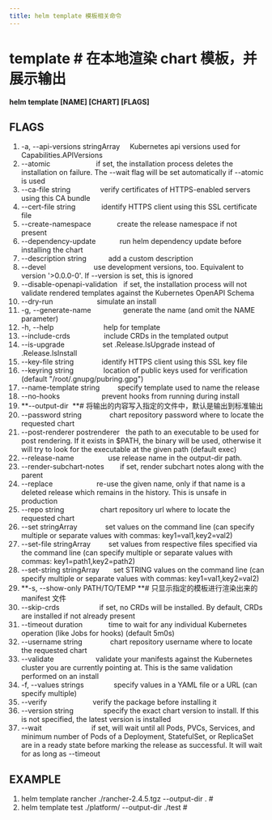 ```yaml
---
title: helm template 模板相关命令
---
```


# template # 在本地渲染 chart 模板，并展示输出

**helm template \[NAME] \[CHART] \[FLAGS]**

## FLAGS

1. -a, --api-versions stringArray     Kubernetes api versions used for Capabilities.APIVersions
2. \--atomic                       if set, the installation process deletes the installation on failure. The --wait flag will be set automatically if --atomic is used
3. \--ca-file string               verify certificates of HTTPS-enabled servers using this CA bundle
4. \--cert-file string             identify HTTPS client using this SSL certificate file
5. \--create-namespace             create the release namespace if not present
6. \--dependency-update            run helm dependency update before installing the chart
7. \--description string           add a custom description
8. \--devel                        use development versions, too. Equivalent to version '>0.0.0-0'. If --version is set, this is ignored
9. \--disable-openapi-validation   if set, the installation process will not validate rendered templates against the Kubernetes OpenAPI Schema
10. \--dry-run                      simulate an install
11. -g, --generate-name                generate the name (and omit the NAME parameter)
12. -h, --help                         help for template
13. \--include-crds                 include CRDs in the templated output
14. \--is-upgrade                   set .Release.IsUpgrade instead of .Release.IsInstall
15. \--key-file string              identify HTTPS client using this SSL key file
16. \--keyring string               location of public keys used for verification (default "/root/.gnupg/pubring.gpg")
17. \--name-template string         specify template used to name the release
18. \--no-hooks                     prevent hooks from running during install
19. **--output-dir  **# 将输出的内容写入指定的文件中，默认是输出到标准输出
20. \--password string              chart repository password where to locate the requested chart
21. \--post-renderer postrenderer   the path to an executable to be used for post rendering. If it exists in $PATH, the binary will be used, otherwise it will try to look for the executable at the given path (default exec)
22. \--release-name                 use release name in the output-dir path.
23. \--render-subchart-notes        if set, render subchart notes along with the parent
24. \--replace                      re-use the given name, only if that name is a deleted release which remains in the history. This is unsafe in production
25. \--repo string                  chart repository url where to locate the requested chart
26. \--set stringArray              set values on the command line (can specify multiple or separate values with commas: key1=val1,key2=val2)
27. \--set-file stringArray         set values from respective files specified via the command line (can specify multiple or separate values with commas: key1=path1,key2=path2)
28. \--set-string stringArray       set STRING values on the command line (can specify multiple or separate values with commas: key1=val1,key2=val2)
29. **-s, --show-only PATH/TO/TEMP **# 只显示指定的模板进行渲染出来的 manifest 文件
30. \--skip-crds                    if set, no CRDs will be installed. By default, CRDs are installed if not already present
31. \--timeout duration             time to wait for any individual Kubernetes operation (like Jobs for hooks) (default 5m0s)
32. \--username string              chart repository username where to locate the requested chart
33. \--validate                     validate your manifests against the Kubernetes cluster you are currently pointing at. This is the same validation performed on an install
34. -f, --values strings               specify values in a YAML file or a URL (can specify multiple)
35. \--verify                       verify the package before installing it
36. \--version string               specify the exact chart version to install. If this is not specified, the latest version is installed
37. \--wait                         if set, will wait until all Pods, PVCs, Services, and minimum number of Pods of a Deployment, StatefulSet, or ReplicaSet are in a ready state before marking the release as successful. It will wait for as long as --timeout

## EXAMPLE

1. helm template rancher ./rancher-2.4.5.tgz --output-dir . #
2. helm template test ./platform/ --output-dir ./test #
